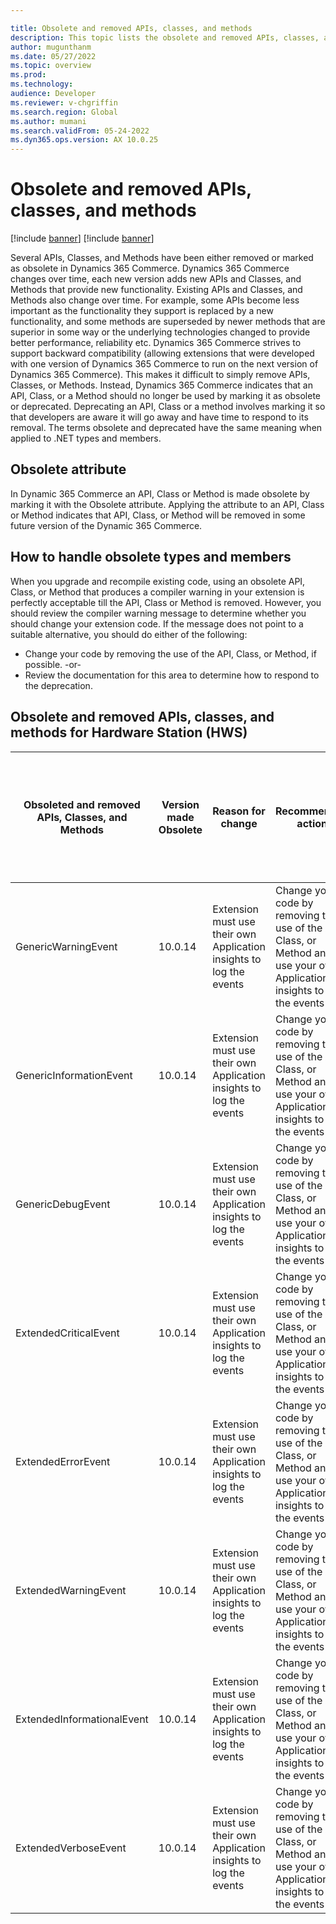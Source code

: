 ```yaml
---

title: Obsolete and removed APIs, classes, and methods
description: This topic lists the obsolete and removed APIs, classes, and methods in Microsoft Dynamics 365 Commerce.
author: mugunthanm
ms.date: 05/27/2022
ms.topic: overview
ms.prod: 
ms.technology: 
audience: Developer
ms.reviewer: v-chgriffin
ms.search.region: Global
ms.author: mumani
ms.search.validFrom: 05-24-2022
ms.dyn365.ops.version: AX 10.0.25
---
```

# Obsolete and removed APIs, classes, and methods

[!include [banner](../includes/banner.md)]
[!include [banner](../includes/preview-banner.md)]

Several APIs, Classes, and Methods have been either removed or marked as obsolete in Dynamics 365 Commerce. Dynamics 365 Commerce changes over time, each new version adds new APIs and Classes, and Methods that provide new functionality. Existing APIs and Classes, and Methods also change over time. For example, some APIs become less important as the functionality they support is replaced by a new functionality, and some methods are superseded by newer methods that are superior in some way or the underlying technologies changed to provide better performance, reliability etc.
Dynamics 365 Commerce strives to support backward compatibility (allowing extensions that were developed with one version of Dynamics 365 Commerce to run on the next version of Dynamics 365 Commerce). This makes it difficult to simply remove APIs, Classes, or Methods. Instead, Dynamics 365 Commerce indicates that an API, Class, or a Method should no longer be used by marking it as obsolete or deprecated. Deprecating an API, Class or a method involves marking it so that developers are aware it will go away and have time to respond to its removal. The terms obsolete and deprecated have the same meaning when applied to .NET types and members.

## Obsolete attribute

In Dynamic 365 Commerce an API, Class or Method is made obsolete by marking it with the Obsolete attribute. Applying the attribute to an API, Class or Method indicates that API, Class, or Method will be removed in some future version of the Dynamic 365 Commerce. 

## How to handle obsolete types and members

When you upgrade and recompile existing code, using an obsolete API, Class, or Method that produces a compiler warning in your extension is perfectly acceptable till the API, Class or Method is removed. However, you should review the compiler warning message to determine whether you should change your extension code. If the message does not point to a suitable alternative, you should do either of the following:
- Change your code by removing the use of the API, Class, or Method, if possible.
            -or-
-   Review the documentation for this area to determine how to respond to the deprecation.

## Obsolete and removed APIs, classes, and methods for Hardware Station (HWS)

| Obsoleted and removed APIs, Classes, and Methods |Version made Obsolete | Reason for change |Recommended action | Version the APIs, Classes, and Methods will be removed from source | Sample code |
| ------ | ------ |------ |------- |------ |------ |
GenericWarningEvent |	10.0.14	| Extension must use their own Application insights to log the events	| 	Change your code by removing the use of the API, Class, or Method and use your own Application insights to log the events	| 	10.0.33	| [Log extension events to Application Insights](commerce-application-insights.md)	| 
GenericInformationEvent |	10.0.14	| Extension must use their own Application insights to log the events	| 	Change your code by removing the use of the API, Class, or Method and use your own Application insights to log the events	| 	10.0.33	| [Log extension events to Application Insights](commerce-application-insights.md)	|
GenericDebugEvent |	10.0.14	| Extension must use their own Application insights to log the events	| 	Change your code by removing the use of the API, Class, or Method and use your own Application insights to log the events	| 	10.0.33	| [Log extension events to Application Insights](commerce-application-insights.md)	|
ExtendedCriticalEvent |	10.0.14	| Extension must use their own Application insights to log the events	| 	Change your code by removing the use of the API, Class, or Method and use your own Application insights to log the events	| 	10.0.33	| [Log extension events to Application Insights](commerce-application-insights.md)	|
ExtendedErrorEvent |	10.0.14	| Extension must use their own Application insights to log the events	| 	Change your code by removing the use of the API, Class, or Method and use your own Application insights to log the events	| 	10.0.33	| [Log extension events to Application Insights](commerce-application-insights.md)	|
ExtendedWarningEvent |	10.0.14	| Extension must use their own Application insights to log the events	| 	Change your code by removing the use of the API, Class, or Method and use your own Application insights to log the events	| 	10.0.33	| [Log extension events to Application Insights](commerce-application-insights.md)	|
ExtendedInformationalEvent |	10.0.14	| Extension must use their own Application insights to log the events	| 	Change your code by removing the use of the API, Class, or Method and use your own Application insights to log the events	| 	10.0.33	| [Log extension events to Application Insights](commerce-application-insights.md)	|
ExtendedVerboseEvent |	10.0.14	| Extension must use their own Application insights to log the events	| 	Change your code by removing the use of the API, Class, or Method and use your own Application insights to log the events	| 	10.0.33	| [Log extension events to Application Insights](commerce-application-insights.md)	|
